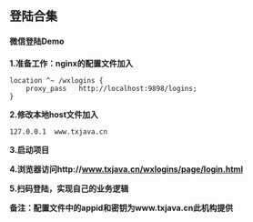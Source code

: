 ## 登陆合集
#### 微信登陆Demo
**1.准备工作：nginx的配置文件加入**
```$xslt
location ^~ /wxlogins {
    proxy_pass   http://localhost:9898/logins;
}
```

**2.修改本地host文件加入**
```$xslt
127.0.0.1  www.txjava.cn
```

**3.启动项目**


**4.浏览器访问http://www.txjava.cn/wxlogins/page/login.html**

**5.扫码登陆，实现自己的业务逻辑**

**备注：配置文件中的appid和密钥为www.txjava.cn此机构提供**
